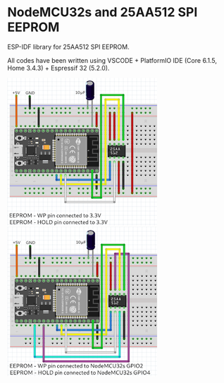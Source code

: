 # NodeMCU32s and 25AA512 SPI EEPROM

ESP-IDF library for 25AA512 SPI EEPROM.

All codes have been written using VSCODE + PlatformIO IDE (Core 6.1.5, Home 3.4.3) + Espressif 32 (5.2.0).

![breadboard_base](images/breadboard.png)
![breadboard_base](images/breadboard_wp_hd.png)